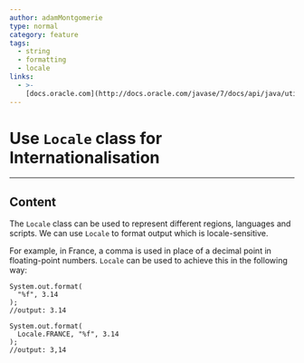 ```yaml
---
author: adamMontgomerie
type: normal
category: feature
tags:
  - string
  - formatting
  - locale
links:
  - >-
    [docs.oracle.com](http://docs.oracle.com/javase/7/docs/api/java/util/Locale.html){website}
---
```


# Use `Locale` class for Internationalisation


---

## Content

The `Locale` class can be used to represent different regions, languages and scripts. We can use `Locale` to format output which is locale-sensitive. 

For example, in France, a comma is used in place of a decimal point in floating-point numbers. `Locale` can be used to achieve this in the following way:

```plain-text
System.out.format(
  "%f", 3.14
);
//output: 3.14

System.out.format(
  Locale.FRANCE, "%f", 3.14
);
//output: 3,14
```
 
